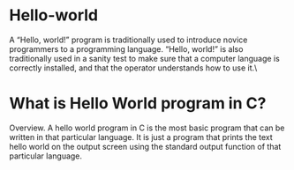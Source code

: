 # Hello-world

A “Hello, world!” program is traditionally used to introduce novice programmers to a programming language. “Hello, world!” is also traditionally used in a sanity test to make sure that a computer language is correctly installed, and that the operator understands how to use it.\

# What is Hello World program in C?
Overview. A hello world program in C is the most basic program that can be written in that particular language. It is just a program that prints the text hello world on the output screen using the standard output function of that particular language.
